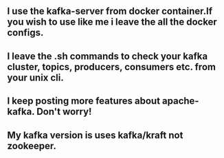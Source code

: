 ## I use the kafka-server from docker container.If you wish to use like me i leave the all the docker configs. 
## I leave the .sh commands to check your kafka cluster, topics, producers, consumers etc. from your unix cli.
## I keep posting more features about apache-kafka. Don't worry!
## My kafka version is uses kafka/kraft not zookeeper. 

